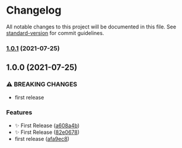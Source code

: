 # Changelog

All notable changes to this project will be documented in this file. See [standard-version](https://github.com/conventional-changelog/standard-version) for commit guidelines.

### [1.0.1](https://github.com/junyao-d/flickr-app-frontend/compare/v1.0.0...v1.0.1) (2021-07-25)

## 1.0.0 (2021-07-25)


### ⚠ BREAKING CHANGES

* first release

### Features

* :sparkles: First Release ([a608a4b](https://github.com/junyao-d/flickr-app-frontend/commit/a608a4b72244ca33f62fb1e0659fbe26212c230e))
* :sparkles: First Release ([82e0678](https://github.com/junyao-d/flickr-app-frontend/commit/82e067813f79f9806c76eb59ffa1692bfc5099a0))
* first release ([afa9ec8](https://github.com/junyao-d/flickr-app-frontend/commit/afa9ec87c7d679d5c0ecda811e5002900da5e0fb))
